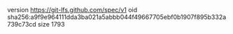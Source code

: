 version https://git-lfs.github.com/spec/v1
oid sha256:a9f9e964111dda3ba021a5abbb044f49667705ebf0b1907f895b332a739c73cd
size 1793
